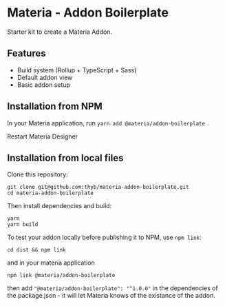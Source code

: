 # Materia - Addon Boilerplate

Starter kit to create a Materia Addon.

## Features

- Build system (Rollup + TypeScript + Sass)
- Default addon view
- Basic addon setup

## Installation from NPM

In your Materia application, run `yarn add @materia/addon-boilerplate`

Restart Materia Designer

## Installation from local files

Clone this repository:

```
git clone git@github.com:thyb/materia-addon-boilerplate.git
cd materia-addon-boilerplate
```

Then install dependencies and build:

```
yarn
yarn build
```

To test your addon locally before publishing it to NPM, use `npm link`:

```
cd dist && npm link
```

and in your materia application

```
npm link @materia/addon-boilerplate
```

then add `"@materia/addon-boilerplate": "^1.0.0"` in the dependencies of the package.json - it will let Materia knows of the existance of the addon.
